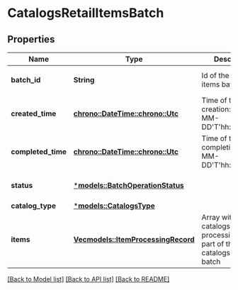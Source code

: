 # CatalogsRetailItemsBatch

## Properties
Name | Type | Description | Notes
------------ | ------------- | ------------- | -------------
**batch_id** | **String** | Id of the catalogs items batch | [optional] [default to None]
**created_time** | [**chrono::DateTime::<chrono::Utc>**](DateTime.md) | Time of the batch creation: YYYY-MM-DD'T'hh:mm:ssTZD | [optional] [readonly] [default to None]
**completed_time** | [**chrono::DateTime::<chrono::Utc>**](DateTime.md) | Time of the batch completion: YYYY-MM-DD'T'hh:mm:ssTZD | [optional] [readonly] [default to None]
**status** | [***models::BatchOperationStatus**](BatchOperationStatus.md) |  | [optional] [default to None]
**catalog_type** | [***models::CatalogsType**](CatalogsType.md) |  | 
**items** | [**Vec<models::ItemProcessingRecord>**](ItemProcessingRecord.md) | Array with the catalogs items processing records part of the catalogs items batch | [optional] [default to None]

[[Back to Model list]](../README.md#documentation-for-models) [[Back to API list]](../README.md#documentation-for-api-endpoints) [[Back to README]](../README.md)


